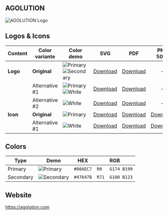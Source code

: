 ## AGOLUTION

![AGOLUTION Logo](agolution-logo-500pixel.png)

## Logos & Icons

| Content  | Color variante | Color demo              | SVG                         | PDF                         |           PNG 50px            | PNG 500px                      | PNG 1000px                      |
| -------- | -------------- | ----------------------- | --------------------------- | --------------------------- | :---------------------------: | ------------------------------ | ------------------------------- |
| **Logo** | **Original**   | ![Primary] ![Secondary] | [Download][LogoOriginalSVG] | [Download][LogoOriginalPDF] |               –               | [Download][LogoOriginalPNG500] | [Download][LogoOriginalPNG1000] |
|          | Alternative #1 | ![Primary] ![White]     | [Download][LogoAlt1SVG]     | [Download][LogoAlt1PDF]     |               –               | [Download][LogoAlt1PNG500]     | [Download][LogoAlt1PNG1000]     |
|          | Alternative #2 | ![White]                | [Download][LogoAlt2SVG]     | [Download][LogoAlt2PDF]     |               –               | [Download][LogoAlt2PNG500]     | [Download][LogoAlt2PNG1000]     |
| **Icon** | **Original**   | ![Primary]              | [Download][IconOriginalSVG] | [Download][IconOriginalPDF] | [Download][IconOriginalPNG50] | [Download][IconOriginalPNG500] | [Download][IconOriginalPNG1000] |
|          | Alternative #1 | ![White]                | [Download][LogoAlt1SVG]     | [Download][LogoAlt1PDF]     |   [Download][LogoAlt1PNG50]   | [Download][LogoAlt1PNG500]     | [Download][LogoAlt1PNG1000]     |

## Colors

| Type      | Demo         | HEX       | RGB              |
| --------- | ------------ | --------- | ---------------- |
| Primary   | ![Primary]   | `#00AEC7` | `R0   G174 B199` |
| Secondary | ![Secondary] | `#47647B` | `R71  G100 B123` |

[Primary]: https://ipsumimage.appspot.com/12x12,00AEC7?l=
[Secondary]: https://ipsumimage.appspot.com/12x12,47647B?l=
[White]: https://ipsumimage.appspot.com/12x12,FFFFFF?l=

[LogoOriginalSVG]: (agolution-logo-original.svg)
[LogoOriginalPDF]: (agolution-logo-original.pdf)
[LogoOriginalPNG500]: (agolution-logo-original-500px.png)
[LogoOriginalPNG1000]: (agolution-logo-original-1000px.png)
[LogoAlt1SVG]: (agolution-logo-alt1.svg)
[LogoAlt1PDF]: (agolution-logo-alt1.pdf)
[LogoAlt1PNG500]: (agolution-logo-alt1-500px.png)
[LogoAlt1PNG1000]: (agolution-logo-alt1-1000px.png)
[LogoAlt2SVG]: (agolution-logo-alt2.svg)
[LogoAlt2PDF]: (agolution-logo-alt2.pdf)
[LogoAlt2PNG500]: (agolution-logo-alt2-500px.png)
[LogoAlt2PNG1000]: (agolution-logo-alt2-1000px.png)

[IconOriginalSVG]: (agolution-icon-original.svg)
[IconOriginalPDF]: (agolution-icon-original.pdf)
[IconOriginalPNG50]: (agolution-icon-original-500px.png)
[IconOriginalPNG500]: (agolution-icon-original.svg)
[IconOriginalPNG1000]: (agolution-icon-original.svg)
[LogoAlt1SVG]: (agolution-icon-alt1.svg)
[LogoAlt1PDF]: (agolution-icon-alt1.pdf)
[LogoAlt1PNG50]: (agolution-icon-alt1.svg)
[LogoAlt1PNG500]: (agolution-icon-alt1.svg)
[LogoAlt1PNG1000]: (agolution-icon-alt1.svg)

## Website

<https://agolution.com>